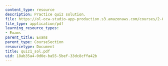 ```yaml
---
content_type: resource
description: Practice quiz solution.
file: https://ol-ocw-studio-app-production.s3.amazonaws.com/courses/2-002-mechanics-and-materials-ii-spring-2004/18ab35a40d0eba555bef33dc8cffa42b_quiz1_sol.pdf
file_type: application/pdf
learning_resource_types:
- Exams
parent_title: Exams
parent_type: CourseSection
resourcetype: Document
title: quiz1_sol.pdf
uid: 18ab35a4-0d0e-ba55-5bef-33dc8cffa42b
---
```


